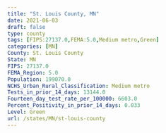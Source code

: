 ```yaml
---
title: "St. Louis County, MN"
date: 2021-06-03
draft: false
type: county
tags: [FIPS:27137.0,FEMA:5.0,Medium metro,Green]
categories: [MN]
County: St. Louis County
State: MN
FIPS: 27137.0
FEMA_Region: 5.0
Population: 199070.0
NCHS_Urban_Rural_Classification: Medium metro
Tests_in_prior_14_days: 13144.0
Fourteen_day_test_rate_per_100000: 6603.0
Percent_Positivity_in_prior_14_days: 0.033
Level: Green
url: /states/MN/st-louis-county
---
```



